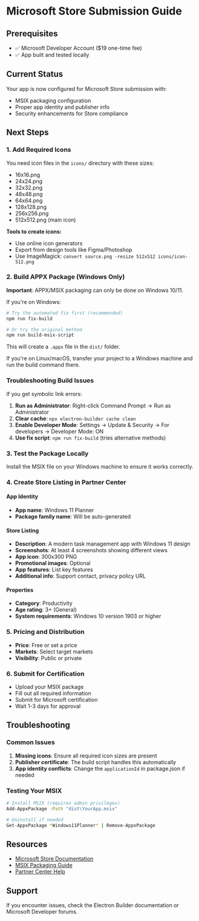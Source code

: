# Microsoft Store Submission Guide

## Prerequisites
- ✅ Microsoft Developer Account ($19 one-time fee)
- ✅ App built and tested locally

## Current Status
Your app is now configured for Microsoft Store submission with:
- MSIX packaging configuration
- Proper app identity and publisher info
- Security enhancements for Store compliance

## Next Steps

### 1. Add Required Icons
You need icon files in the `icons/` directory with these sizes:
- 16x16.png
- 24x24.png
- 32x32.png
- 48x48.png
- 64x64.png
- 128x128.png
- 256x256.png
- 512x512.png (main icon)

**Tools to create icons:**
- Use online icon generators
- Export from design tools like Figma/Photoshop
- Use ImageMagick: `convert source.png -resize 512x512 icons/icon-512.png`

### 2. Build APPX Package (Windows Only)
**Important**: APPX/MSIX packaging can only be done on Windows 10/11.

If you're on Windows:
```bash
# Try the automated fix first (recommended)
npm run fix-build

# Or try the original method
npm run build-msix-script
```
This will create a `.appx` file in the `dist/` folder.

If you're on Linux/macOS, transfer your project to a Windows machine and run the build command there.

### Troubleshooting Build Issues
If you get symbolic link errors:
1. **Run as Administrator**: Right-click Command Prompt → Run as Administrator
2. **Clear cache**: `npx electron-builder cache clean`
3. **Enable Developer Mode**: Settings → Update & Security → For developers → Developer Mode: ON
4. **Use fix script**: `npm run fix-build` (tries alternative methods)

### 3. Test the Package Locally
Install the MSIX file on your Windows machine to ensure it works correctly.

### 4. Create Store Listing in Partner Center

#### App Identity
- **App name**: Windows 11 Planner
- **Package family name**: Will be auto-generated

#### Store Listing
- **Description**: A modern task management app with Windows 11 design
- **Screenshots**: At least 4 screenshots showing different views
- **App icon**: 300x300 PNG
- **Promotional images**: Optional
- **App features**: List key features
- **Additional info**: Support contact, privacy policy URL

#### Properties
- **Category**: Productivity
- **Age rating**: 3+ (General)
- **System requirements**: Windows 10 version 1903 or higher

### 5. Pricing and Distribution
- **Price**: Free or set a price
- **Markets**: Select target markets
- **Visibility**: Public or private

### 6. Submit for Certification
- Upload your MSIX package
- Fill out all required information
- Submit for Microsoft certification
- Wait 1-3 days for approval

## Troubleshooting

### Common Issues
1. **Missing icons**: Ensure all required icon sizes are present
2. **Publisher certificate**: The build script handles this automatically
3. **App identity conflicts**: Change the `applicationId` in package.json if needed

### Testing Your MSIX
```bash
# Install MSIX (requires admin privileges)
Add-AppxPackage -Path "dist\YourApp.msix"

# Uninstall if needed
Get-AppxPackage *Windows11Planner* | Remove-AppxPackage
```

## Resources
- [Microsoft Store Documentation](https://docs.microsoft.com/en-us/windows/uwp/publish/)
- [MSIX Packaging Guide](https://docs.microsoft.com/en-us/windows/msix/)
- [Partner Center Help](https://support.microsoft.com/en-us/topic/windows-developer-program-6f9f2f8e-4b2a-4c6e-8f9e-4b2a4c6e8f9e)

## Support
If you encounter issues, check the Electron Builder documentation or Microsoft Developer forums.